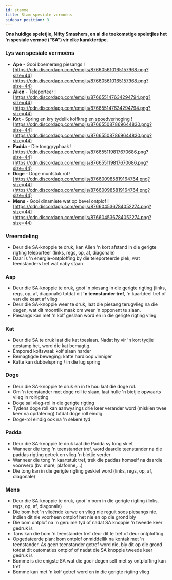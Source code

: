 ```yaml
---
id: stamme
title: Stam spesiale vermoëns
sidebar_position: 3
---
```


**Ons huidige speletjie, Nifty Smashers, en al die toekomstige speletjies het 'n spesiale vermoë (“SA”) vir elke karaktertipe.**

### Lys van spesiale vermoëns

- **Ape** - Gooi boemerang piesangs ![https://cdn.discordapp.com/emojis/876605610165157968.png?size=44](https://cdn.discordapp.com/emojis/876605610165157968.png?size=44)
- **Alien** - Teleporteer ![https://cdn.discordapp.com/emojis/876655147634294794.png?size=44](https://cdn.discordapp.com/emojis/876655147634294794.png?size=44)
- **Kat** - Spring en kry tydelik kolfkrag en spoedverhoging ![https://cdn.discordapp.com/emojis/876655087869644830.png?size=44](https://cdn.discordapp.com/emojis/876655087869644830.png?size=44)
- **Padda** - Die tonggryphaak ![https://cdn.discordapp.com/emojis/876655119817670686.png?size=44](https://cdn.discordapp.com/emojis/876655119817670686.png?size=44)
- **Doge** - Doge muntstuk rol ![https://cdn.discordapp.com/emojis/876600985819164764.png?size=44](https://cdn.discordapp.com/emojis/876600985819164764.png?size=44)
- **Mens** - Gooi dinamiete wat op bevel ontplof ![https://cdn.discordapp.com/emojis/876604536784052274.png?size=44](https://cdn.discordapp.com/emojis/876604536784052274.png?size=44)

### Vreemdeling

- Deur die SA-knoppie te druk, kan Alien 'n kort afstand in die gerigte rigting teleporteer (links, regs, op, af, diagonale)
- Daar is 'n energie-ontploffing by die teleporteerde plek, wat teenstanders tref wat naby staan

### Aap

- Deur die SA-knoppie te druk, gooi 'n piesang in die gerigte rigting (links, regs, op, af, diagonale) totdat dit **'n teenstander tref**, 'n kaartdeel tref of van die kaart af vlieg
- Deur die SA-knoppie weer te druk, laat die piesang terugvlieg na die degen, wat dit moontlik maak om weer 'n opponent te slaan.
- Piesangs kan met 'n kolf geslaan word en in die gerigte rigting vlieg

### Kat

- Deur die SA te druk laat die kat toeslaan. Nadat hy vir 'n kort tydjie gestamp het, word die kat bemagtig.
- Empored kolfswaai: kolf slaan harder
- Bemagtigde beweging: katte hardloop vinniger
- Katte kan dubbelspring / in die lug spring

### Doge

- Deur die SA-knoppie te druk en in te hou laat die doge rol.
- Om 'n teenstander met doge roll te slaan, laat hulle 'n bietjie opwaarts vlieg in rolrigting
- Doge sal vlieg-rol in die gerigte rigting
- Tydens doge roll kan aanwysings drie keer verander word (miskien twee keer na opdatering) totdat doge roll eindig
- Doge-rol eindig ook na 'n sekere tyd

### Padda

- Deur die SA-knoppie te druk laat die Padda sy tong skiet
- Wanneer die tong 'n teenstander tref, word daardie teenstander na die paddas rigting getrek en vlieg 'n bietjie verder
- Wanneer die tong 'n kaartstuk tref, trek die paddas homself na daardie voorwerp (bv. mure, plafonne,...)
- Die tong kan in die gerigte rigting geskiet word (links, regs, op, af, diagonale)

### Mens

- Deur die SA-knoppie te druk, gooi 'n bom in die gerigte rigting (links, regs, op, af, diagonale)
- Die bom het 'n vlieënde kurwe en vlieg nie reguit soos piesangs nie. Indien dit nie voorheen ontplof het nie en op die grond bly
- Die bom ontplof na 'n geruime tyd of nadat SA knoppie 'n tweede keer gedruk is
- Tans kan die bom 'n teenstander tref deur dit te tref of deur ontploffing
- Opgedateerde plan: bom ontplof onmiddellik na kontak met 'n teenstander. As geen teenstander getref word nie, bly dit op die grond totdat dit outomaties ontplof of nadat die SA knoppie tweede keer gedruk is
- Bomme is die enigste SA wat die gooi-degen self met sy ontploffing kan tref
- Bomme kan met 'n kolf getref word en in die gerigte rigting vlieg
